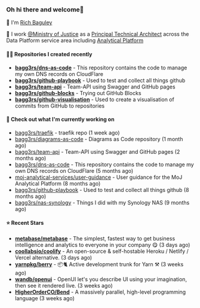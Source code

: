 ### Oh hi there and welcome👋

👐 I'm [Rich Baguley](https://richardbaguley.com/about)

🏢 I work [@Ministry of Justice](https://github.com/ministryofjustice) as a [Principal Technical Architect](https://ddat-capability-framework.service.gov.uk/role/technical-architect#principal-technical-architect) across the Data Platform service area including [Analytical Platform](https://user-guidance.analytical-platform.service.justice.gov.uk/)

#### 👨‍💻 Repositories I created recently
- **[bagg3rs/dns-as-code](https://github.com/bagg3rs/dns-as-code)** - This repository contains the code to manage my own DNS records on CloudFlare
- **[bagg3rs/github-playbook](https://github.com/bagg3rs/github-playbook)** - Used to test and collect all things github
- **[bagg3rs/team-api](https://github.com/bagg3rs/team-api)** - Team-API using Swagger and GitHub pages
- **[bagg3rs/github-blocks](https://github.com/bagg3rs/github-blocks)** - Trying out GitHub Blocks
- **[bagg3rs/github-visualisation](https://github.com/bagg3rs/github-visualisation)** - Used to create a visualisation of commits from GitHub to repositories

#### 👷 Check out what I'm currently working on

- [bagg3rs/traefik](https://github.com/bagg3rs/traefik) - traefik repo (1 week ago)
- [bagg3rs/diagrams-as-code](https://github.com/bagg3rs/diagrams-as-code) - Diagrams as Code repository (1 month ago)
- [bagg3rs/team-api](https://github.com/bagg3rs/team-api) - Team-API using Swagger and GitHub pages (2 months ago)
- [bagg3rs/dns-as-code](https://github.com/bagg3rs/dns-as-code) - This repository contains the code to manage my own DNS records on CloudFlare (5 months ago)
- [moj-analytical-services/user-guidance](https://github.com/moj-analytical-services/user-guidance) - User guidance for the MoJ Analytical Platform (8 months ago)
- [bagg3rs/github-playbook](https://github.com/bagg3rs/github-playbook) - Used to test and collect all things github (8 months ago)
- [bagg3rs/nas-synology](https://github.com/bagg3rs/nas-synology) - Things I did with my Synology NAS (9 months ago)

#### ⭐ Recent Stars


- **[metabase/metabase](https://github.com/metabase/metabase)** - The simplest, fastest way to get business intelligence and analytics to everyone in your company :yum: (3 days ago)
- **[coollabsio/coolify](https://github.com/coollabsio/coolify)** - An open-source &amp; self-hostable Heroku / Netlify / Vercel alternative. (3 days ago)
- **[yarnpkg/berry](https://github.com/yarnpkg/berry)** - 📦🐈 Active development trunk for Yarn ⚒ (3 weeks ago)
- **[wandb/openui](https://github.com/wandb/openui)** - OpenUI let&#39;s you describe UI using your imagination, then see it rendered live. (3 weeks ago)
- **[HigherOrderCO/Bend](https://github.com/HigherOrderCO/Bend)** - A massively parallel, high-level programming language (3 weeks ago)
